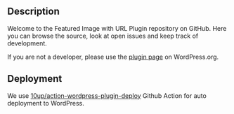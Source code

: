 ## Description
Welcome to the Featured Image with URL Plugin repository on GitHub. Here you can browse the source, look at open issues and keep track of development. 

If you are not a developer, please use the [plugin page](https://wordpress.org/plugins/featured-image-with-url/) on WordPress.org.

## Deployment
We use [10up/action-wordpress-plugin-deploy](https://github.com/10up/action-wordpress-plugin-deploy) Github Action for auto deployment to WordPress.
